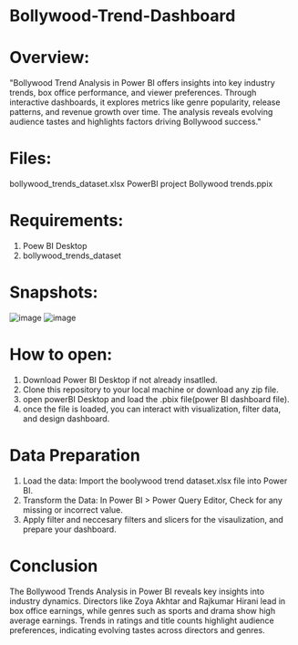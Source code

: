 # Bollywood-Trend-Dashboard
# Overview:

"Bollywood Trend Analysis in Power BI offers insights into key industry trends, box office performance, and viewer preferences. Through interactive dashboards, it explores metrics like genre popularity, release patterns, and revenue growth over time. The analysis reveals evolving audience tastes and highlights factors driving Bollywood success."

# Files:
bollywood_trends_dataset.xlsx
PowerBI project Bollywood trends.ppix

# Requirements:
1. Poew BI Desktop
2. bollywood_trends_dataset

# Snapshots:
![image](https://github.com/user-attachments/assets/c44414ff-1926-42b1-a257-7e413098182b)
![image](https://github.com/user-attachments/assets/2841d304-a9e5-44a2-99ae-174456910f55)




# How to open:
1. Download Power BI Desktop if not already insatlled.
2. Clone this repository to your local machine or download any zip file.
3. open powerBI Desktop and load the .pbix file(power BI dashboard file).
4. once the file is loaded, you can interact with visualization, filter data, and design dashboard.

# Data Preparation
1. Load the data: Import the boolywood trend dataset.xlsx file into Power BI.
2. Transform the Data: In Power BI > Power Query Editor, Check for any missing or incorrect value.
3. Apply filter and neccesary filters and slicers for the visaulization, and prepare your dashboard.

 # Conclusion
 The Bollywood Trends Analysis in Power BI reveals key insights into industry dynamics. Directors like Zoya Akhtar and Rajkumar Hirani lead in box office earnings, while genres such as sports and drama show high average earnings. Trends in ratings and title counts highlight audience preferences, indicating evolving tastes across directors and genres.
   
   



